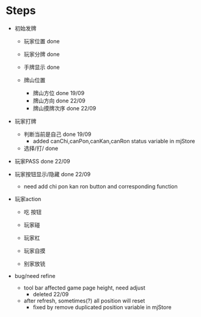 # Steps

- 初始发牌

  - 玩家位置  done
  - 玩家分牌  done
  - 手牌显示  done

  - 牌山位置
    - 牌山方位  done 19/09
    - 牌山方向  done 22/09
    - 牌山摸牌次序  done  22/09

- 玩家打牌
  - 判断当前是自己  done  19/09
    - added canChi,canPon,canKan,canRon status variable in mjStore
  - 选择/打/  done

- 玩家PASS  done  22/09
- 玩家按钮显示/隐藏 done 22/09
  - need add chi pon kan ron button and corresponding function

- 玩家action
  - 吃 按钮

  - 玩家碰
  - 玩家杠
  - 玩家自摸
  - 别家放铳

- bug/need refine
  - tool bar affected game page height, need adjust
    - deleted 22/09
  - after refresh, sometimes(?) all position will reset
    - fixed by remove duplicated position variable in mjStore
